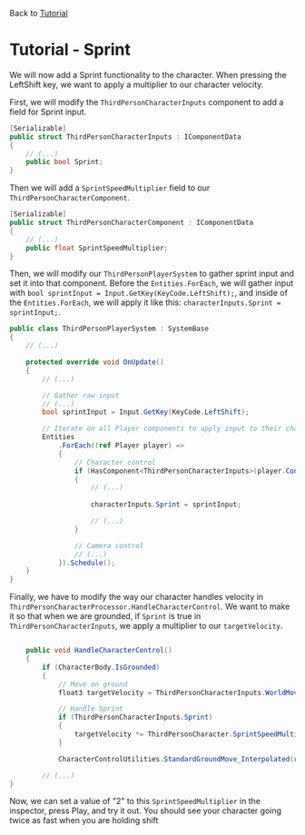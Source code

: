 Back to [Tutorial](../tutorial.md)

# Tutorial - Sprint

We will now add a Sprint functionality to the character. When pressing the LeftShift key, we want to apply a multiplier to our character velocity.

First, we will modify the `ThirdPersonCharacterInputs` component to add a field for Sprint input.

```cs
[Serializable]
public struct ThirdPersonCharacterInputs : IComponentData
{
    // (...)
    public bool Sprint; 
}
```

Then we will add a `SprintSpeedMultiplier` field to our `ThirdPersonCharacterComponent`.

```cs
[Serializable]
public struct ThirdPersonCharacterComponent : IComponentData
{
    // (...)
    public float SprintSpeedMultiplier; 
}
```

Then, we will modify our `ThirdPersonPlayerSystem` to gather sprint input and set it into that component. Before the `Entities.ForEach`, we will gather input with `bool sprintInput = Input.GetKey(KeyCode.LeftShift);`, and inside of the `Entities.ForEach`, we will apply it like this: `characterInputs.Sprint = sprintInput;`.

```cs
public class ThirdPersonPlayerSystem : SystemBase
{
    // (...)

    protected override void OnUpdate()
    {
        // (...)

        // Gather raw input
        // (...)
        bool sprintInput = Input.GetKey(KeyCode.LeftShift);

        // Iterate on all Player components to apply input to their character
        Entities
            .ForEach((ref Player player) =>
            {
                // Character control
                if (HasComponent<ThirdPersonCharacterInputs>(player.ControlledCharacter))
                {
                    // (...)
                    
                    characterInputs.Sprint = sprintInput;

                    // (...)
                }

                // Camera control
                // (...)
            }).Schedule();
    }
}
```

Finally, we have to modify the way our character handles velocity in `ThirdPersonCharacterProcessor.HandleCharacterControl`. We want to make it so that when we are grounded, if `Sprint` is true in `ThirdPersonCharacterInputs`, we apply a multiplier to our `targetVelocity`.

```cs

    public void HandleCharacterControl()
    {
        if (CharacterBody.IsGrounded)
        {
            // Move on ground
            float3 targetVelocity = ThirdPersonCharacterInputs.WorldMoveVector * ThirdPersonCharacter.GroundMaxSpeed;

            // Handle Sprint
            if (ThirdPersonCharacterInputs.Sprint)
            {
                targetVelocity *= ThirdPersonCharacter.SprintSpeedMultiplier;
            }

            CharacterControlUtilities.StandardGroundMove_Interpolated(ref CharacterBody.RelativeVelocity, targetVelocity, ThirdPersonCharacter.GroundedMovementSharpness, DeltaTime, GroundingUp, CharacterBody.GroundHit.Normal);

        // (...)
}
```

Now, we can set a value of "2" to this `SprintSpeedMultiplier` in the inspector, press Play, and try it out. You should see your character going twice as fast when you are holding shift
